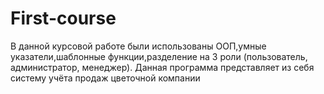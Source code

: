 # First-course
В данной курсовой работе были использованы ООП,умные указатели,шаблонные функции,разделение на 3 роли (пользователь, администратор, менеджер). Данная программа представляет из себя систему учёта продаж цветочной компании
